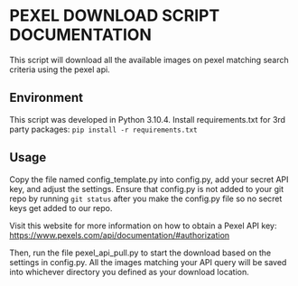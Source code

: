 # PEXEL DOWNLOAD SCRIPT DOCUMENTATION

This script will download all the available images on pexel matching search criteria using the pexel api.


## Environment
This script was developed in Python 3.10.4. Install requirements.txt for 3rd party packages:
```pip install -r requirements.txt```


## Usage
Copy the file named config_template.py into config.py, add your secret API key, and adjust the settings. 
Ensure that config.py is not added to your git repo by running ```git status``` after you make the config.py
file so no secret keys get added to our repo.

Visit this website for more information on how to obtain a Pexel API key:
https://www.pexels.com/api/documentation/#authorization

Then, run the file pexel_api_pull.py to start the download based on the settings in config.py. All the images
matching your API query will be saved into whichever directory you defined as your download location.




